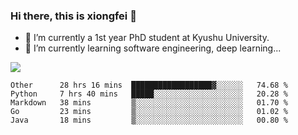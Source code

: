 ### Hi there, this is xiongfei 👋


- 🔭 I’m currently a 1st year PhD student at Kyushu University.
- 🌱 I’m currently learning software engineering, deep learning...

<!--
**Toma62299781/Toma62299781** is a ✨ _special_ ✨ repository because its `README.md` (this file) appears on your GitHub profile.
Here are some ideas to get you started:
-->

![](https://github-readme-stats.vercel.app/api?username=Toma62299781)

<!--START_SECTION:waka-->
```text
Other      28 hrs 16 mins  ██████████████████▓░░░░░░   74.68 % 
Python     7 hrs 40 mins   █████░░░░░░░░░░░░░░░░░░░░   20.28 % 
Markdown   38 mins         ▒░░░░░░░░░░░░░░░░░░░░░░░░   01.70 % 
Go         23 mins         ▒░░░░░░░░░░░░░░░░░░░░░░░░   01.02 % 
Java       18 mins         ▒░░░░░░░░░░░░░░░░░░░░░░░░   00.80 % 
```
<!--END_SECTION:waka-->

